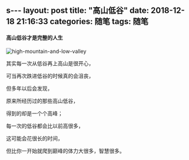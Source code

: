s---
layout: post
title:  "高山低谷"
date:   2018-12-18 21:16:33
categories: 随笔
tags: 随笔
---
#### 高山低谷才是完整的人生

![high-mountain-and-low-valley](https://i.imgur.com/QDrCK7T.jpg)


其实每一次从低谷再上高山是很开心，

可当再次跌进低谷的时候真的会沮丧，

但多年以后会发现，

原来所经历过的那些高山低谷，

得到的却是一个个高峰；

每一次的低谷都会比以前高很多，

这可能会花很长的时间，

但比你一开始就爬到巅峰的体力大很多，智慧很多。

